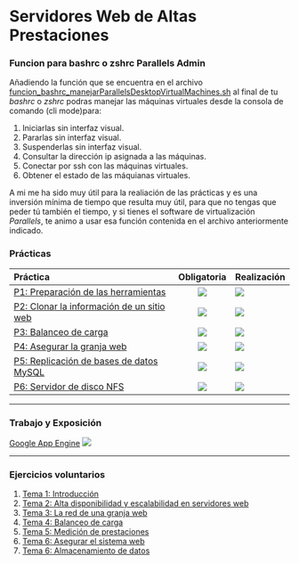 # Servidores Web de Altas Prestaciones


### Funcion para bashrc o zshrc Parallels Admin
Añadiendo la función que se encuentra en el archivo [funcion_bashrc_manejarParallelsDesktopVirtualMachines.sh](https://github.com/pepitoenpeligro/SWAP/tree/master/funcion_bashrc_manejarParallelsDesktopVirtualMachines.sh) al final de tu *bashrc* o *zshrc* podras manejar las máquinas virtuales desde la consola de comando (cli mode)para:
1. Iniciarlas sin interfaz visual.
2. Pararlas sin interfaz visual.
3. Suspenderlas sin interfaz visual.
4. Consultar la dirección ip asignada a las máquinas.
5. Conectar por ssh con las máquinas virtuales.
6. Obtener el estado de las máquianas virtuales.

A mi me ha sido muy útil para la realiación de las prácticas y es una inversión mínima de tiempo que resulta muy útil, para que no tengas que peder tú también el tiempo, y si tienes el software de virtualización *Parallels*, te animo a usar esa función contenida en el archivo anteriormente indicado.

### Prácticas

| Práctica 	| Obligatoria 	| Realización 	|
|:--------	|:---------------------------------------------------------:	|----------------------------------------------------	|
| [P1: Preparación de las herramientas](https://github.com/pepitoenpeligro/SWAP/tree/master/practicas/p1) 	| ![](https://img.icons8.com/color/48/000000/checkmark.png) 	| ![](https://img.icons8.com/color/48/000000/ok.png) 	|
| [P2: Clonar la información de un sitio web](https://github.com/pepitoenpeligro/SWAP/tree/master/practicas/p2) 	| ![](https://img.icons8.com/color/48/000000/checkmark.png) 	| ![](https://img.icons8.com/color/48/000000/ok.png) 	|
| [P3: Balanceo de carga](https://github.com/pepitoenpeligro/SWAP/tree/master/practicas/p3) 	| ![](https://img.icons8.com/color/48/000000/checkmark.png) 	| ![](https://img.icons8.com/color/48/000000/ok.png) 	|
| [P4: Asegurar la granja web](https://github.com/pepitoenpeligro/SWAP/tree/master/practicas/p4) 	| ![](https://img.icons8.com/color/48/000000/checkmark.png) 	| ![](https://img.icons8.com/color/48/000000/ok.png) 	|
| [P5: Replicación de bases de datos MySQL](https://github.com/pepitoenpeligro/SWAP/tree/master/practicas/p5) 	| ![](https://img.icons8.com/color/48/000000/checkmark.png) 	| ![](https://img.icons8.com/color/48/000000/ok.png) 	|
| [P6: Servidor de disco NFS](https://github.com/pepitoenpeligro/SWAP/tree/master/practicas/p6) 	| ![](https://img.icons8.com/color/48/000000/checkmark.png) 	| ![](https://img.icons8.com/color/48/000000/ok.png) 	|



------

### Trabajo y Exposición

[Google App Engine](https://github.com/pepitoenpeligro/SWAP/tree/master/trabajo)
![](https://img.icons8.com/color/48/000000/ok.png)



------


### Ejercicios voluntarios
1. [Tema 1: Introducción](https://github.com/pepitoenpeligro/SWAP/blob/master/ejercicios_voluntarios/voluntarios_t1.md)
2. [Tema 2: Alta disponibilidad y escalabilidad en servidores web](https://github.com/pepitoenpeligro/SWAP/blob/master/ejercicios_voluntarios/voluntarios_t2.md)
3. [Tema 3: La red de una granja web](https://github.com/pepitoenpeligro/SWAP/blob/master/ejercicios_voluntarios/voluntarios_t3.md)
4. [Tema 4: Balanceo de carga](https://github.com/pepitoenpeligro/SWAP/blob/master/ejercicios_voluntarios/voluntarios_t4.md)
5. [Tema 5: Medición de prestaciones](https://github.com/pepitoenpeligro/SWAP/blob/master/ejercicios_voluntarios/voluntarios_t5.md)
6. [Tema 6: Asegurar el sistema web](https://github.com/pepitoenpeligro/SWAP/blob/master/ejercicios_voluntarios/voluntarios_t6.md)
7. [Tema 6: Almacenamiento de datos](https://github.com/pepitoenpeligro/SWAP/blob/master/ejercicios_voluntarios/voluntarios_t7.md)

